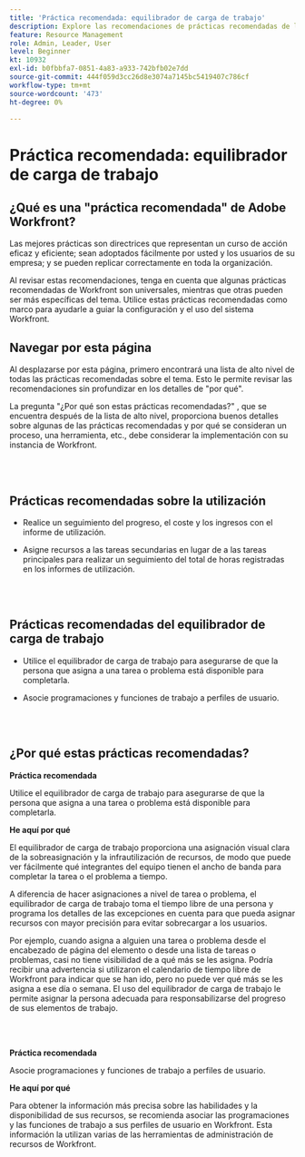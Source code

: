 ```yaml
---
title: 'Práctica recomendada: equilibrador de carga de trabajo'
description: Explore las recomendaciones de prácticas recomendadas de los expertos de Adobe Workfront sobre la configuración, administración y uso del equilibrador de carga de trabajo.
feature: Resource Management
role: Admin, Leader, User
level: Beginner
kt: 10932
exl-id: b0fbbfa7-0851-4a83-a933-742bfb02e7dd
source-git-commit: 444f059d3cc26d8e3074a7145bc5419407c786cf
workflow-type: tm+mt
source-wordcount: '473'
ht-degree: 0%

---
```


# Práctica recomendada: equilibrador de carga de trabajo

## ¿Qué es una &quot;práctica recomendada&quot; de Adobe Workfront?

Las mejores prácticas son directrices que representan un curso de acción eficaz y eficiente; sean adoptados fácilmente por usted y los usuarios de su empresa; y se pueden replicar correctamente en toda la organización.

Al revisar estas recomendaciones, tenga en cuenta que algunas prácticas recomendadas de Workfront son universales, mientras que otras pueden ser más específicas del tema. Utilice estas prácticas recomendadas como marco para ayudarle a guiar la configuración y el uso del sistema Workfront.

## Navegar por esta página

Al desplazarse por esta página, primero encontrará una lista de alto nivel de todas las prácticas recomendadas sobre el tema. Esto le permite revisar las recomendaciones sin profundizar en los detalles de &quot;por qué&quot;.

La pregunta &quot;¿Por qué son estas prácticas recomendadas?&quot; , que se encuentra después de la lista de alto nivel, proporciona buenos detalles sobre algunas de las prácticas recomendadas y por qué se consideran un proceso, una herramienta, etc., debe considerar la implementación con su instancia de Workfront.

</br>
</br>

## Prácticas recomendadas sobre la utilización

* Realice un seguimiento del progreso, el coste y los ingresos con el informe de utilización.

* Asigne recursos a las tareas secundarias en lugar de a las tareas principales para realizar un seguimiento del total de horas registradas en los informes de utilización.

</br>
</br>


## Prácticas recomendadas del equilibrador de carga de trabajo

* Utilice el equilibrador de carga de trabajo para asegurarse de que la persona que asigna a una tarea o problema está disponible para completarla.

* Asocie programaciones y funciones de trabajo a perfiles de usuario.

</br>
</br>


## ¿Por qué estas prácticas recomendadas?

**Práctica recomendada**

Utilice el equilibrador de carga de trabajo para asegurarse de que la persona que asigna a una tarea o problema está disponible para completarla.



**He aquí por qué**

El equilibrador de carga de trabajo proporciona una asignación visual clara de la sobreasignación y la infrautilización de recursos, de modo que puede ver fácilmente qué integrantes del equipo tienen el ancho de banda para completar la tarea o el problema a tiempo.



A diferencia de hacer asignaciones a nivel de tarea o problema, el equilibrador de carga de trabajo toma el tiempo libre de una persona y programa los detalles de las excepciones en cuenta para que pueda asignar recursos con mayor precisión para evitar sobrecargar a los usuarios.



Por ejemplo, cuando asigna a alguien una tarea o problema desde el encabezado de página del elemento o desde una lista de tareas o problemas, casi no tiene visibilidad de a qué más se les asigna. Podría recibir una advertencia si utilizaron el calendario de tiempo libre de Workfront para indicar que se han ido, pero no puede ver qué más se les asigna a ese día o semana. El uso del equilibrador de carga de trabajo le permite asignar la persona adecuada para responsabilizarse del progreso de sus elementos de trabajo.


</br>
</br>

**Práctica recomendada**

Asocie programaciones y funciones de trabajo a perfiles de usuario.



**He aquí por qué**

Para obtener la información más precisa sobre las habilidades y la disponibilidad de sus recursos, se recomienda asociar las programaciones y las funciones de trabajo a sus perfiles de usuario en Workfront. Esta información la utilizan varias de las herramientas de administración de recursos de Workfront.
